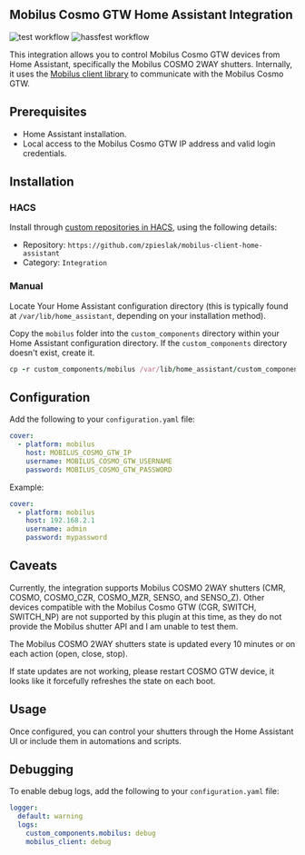 ## Mobilus Cosmo GTW Home Assistant Integration

![test workflow](https://github.com/zpieslak/mobilus-client-home-assistant/actions/workflows/test.yml/badge.svg)
![hassfest workflow](https://github.com/zpieslak/mobilus-client-home-assistant/actions/workflows/hassfest.yml/badge.svg)

This integration allows you to control Mobilus Cosmo GTW devices from Home Assistant, specifically the Mobilus COSMO 2WAY shutters. Internally, it uses the [Mobilus client library](https://github.com/zpieslak/mobilus-client) to communicate with the Mobilus Cosmo GTW.

## Prerequisites

- Home Assistant installation.
- Local access to the Mobilus Cosmo GTW IP address and valid login credentials.

## Installation

### HACS

Install through [custom repositories in HACS](https://www.hacs.xyz/docs/faq/custom_repositories/), using the following details:

- Repository: `https://github.com/zpieslak/mobilus-client-home-assistant`
- Category: `Integration`

### Manual

Locate Your Home Assistant configuration directory (this is typically found at `/var/lib/home_assistant`, depending on your installation method).

Copy the `mobilus` folder into the `custom_components` directory within your Home Assistant configuration directory. If the `custom_components` directory doesn't exist, create it.

```ruby
cp -r custom_components/mobilus /var/lib/home_assistant/custom_components/
```

## Configuration

Add the following to your `configuration.yaml` file:

```yaml
cover:
  - platform: mobilus
    host: MOBILUS_COSMO_GTW_IP
    username: MOBILUS_COSMO_GTW_USERNAME
    password: MOBILUS_COSMO_GTW_PASSWORD
```

Example:

```yaml
cover:
  - platform: mobilus
    host: 192.168.2.1
    username: admin
    password: mypassword
```

## Caveats

Currently, the integration supports Mobilus COSMO 2WAY shutters (CMR, COSMO, COSMO_CZR, COSMO_MZR, SENSO, and SENSO_Z). Other devices compatible with the Mobilus Cosmo GTW (CGR, SWITCH, SWITCH_NP) are not supported by this plugin at this time, as they do not provide the Mobilus shutter API and I am unable to test them.

The Mobilus COSMO 2WAY shutters state is updated every 10 minutes or on each action (open, close, stop).

If state updates are not working, please restart COSMO GTW device, it looks like it forcefully refreshes the state on each boot.

## Usage

Once configured, you can control your shutters through the Home Assistant UI or include them in automations and scripts.

## Debugging

To enable debug logs, add the following to your `configuration.yaml` file:

```yaml
logger:
  default: warning
  logs:
    custom_components.mobilus: debug
    mobilus_client: debug
```
